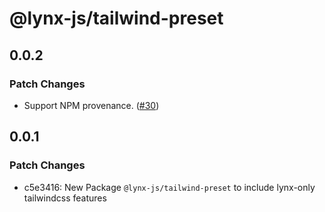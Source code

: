 # @lynx-js/tailwind-preset

## 0.0.2

### Patch Changes

- Support NPM provenance. ([#30](https://github.com/lynx-family/lynx-stack/pull/30))

## 0.0.1

### Patch Changes

- c5e3416: New Package `@lynx-js/tailwind-preset` to include lynx-only tailwindcss features
